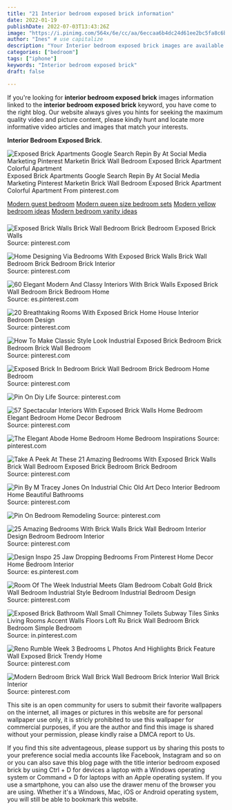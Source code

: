 ```yaml
---
title: "21 Interior bedroom exposed brick information"
date: 2022-01-19
publishDate: 2022-07-03T13:43:26Z
image: "https://i.pinimg.com/564x/6e/cc/aa/6eccaa6b4dc24d61ee2bc5fa8c6b1dc7--modern-bedroom-design-modern-bedrooms.jpg"
author: "Ines" # use capitalize
description: "Your Interior bedroom exposed brick images are available. Interior bedroom exposed brick are a topic that is being searched for and liked by netizens now. You can Get the Interior bedroom exposed brick files here. Get all free photos."
categories: ["bedroom"]
tags: ["iphone"]
keywords: "Interior bedroom exposed brick"
draft: false

---
```


If you're looking for **interior bedroom exposed brick** images information linked to the **interior bedroom exposed brick** keyword, you have come to the right  blog.  Our website always  gives you  hints  for seeking  the maximum  quality video and picture  content, please kindly hunt and locate more informative video articles and images  that match your interests.

**Interior Bedroom Exposed Brick**. 

![Exposed Brick Apartments Google Search Repin By At Social Media Marketing Pinterest Marketin Brick Wall Bedroom Exposed Brick Apartment Colorful Apartment](https://i.pinimg.com/originals/22/47/b4/2247b452fe816915551447da66fc345e.jpg "Exposed Brick Apartments Google Search Repin By At Social Media Marketing Pinterest Marketin Brick Wall Bedroom Exposed Brick Apartment Colorful Apartment")
Exposed Brick Apartments Google Search Repin By At Social Media Marketing Pinterest Marketin Brick Wall Bedroom Exposed Brick Apartment Colorful Apartment From pinterest.com

[Modern guest bedroom](/modern-guest-bedroom/)
[Modern queen size bedroom sets](/modern-queen-size-bedroom-sets/)
[Modern yellow bedroom ideas](/modern-yellow-bedroom-ideas/)
[Modern bedroom vanity ideas](/modern-bedroom-vanity-ideas/)



### 

 


![Exposed Brick Walls Brick Wall Bedroom Brick Bedroom Exposed Brick Walls](https://i.pinimg.com/474x/51/29/63/512963c66e455d8777b11af546ee43c9--brick-wall-gardens-exposed-brick-bedroom.jpg "Exposed Brick Walls Brick Wall Bedroom Brick Bedroom Exposed Brick Walls")
Source: pinterest.com

 

![Home Designing Via Bedrooms With Exposed Brick Walls Brick Wall Bedroom Brick Bedroom Brick Interior](https://i.pinimg.com/originals/43/a1/ce/43a1ce6e4c9e2d2a2b15894ce8c688f2.jpg "Home Designing Via Bedrooms With Exposed Brick Walls Brick Wall Bedroom Brick Bedroom Brick Interior")
Source: pinterest.com

 

![60 Elegant Modern And Classy Interiors With Brick Walls Exposed Brick Wall Bedroom Brick Bedroom Home](https://i.pinimg.com/originals/53/65/4c/53654ce17d9f49357dc7040eae308e22.png "60 Elegant Modern And Classy Interiors With Brick Walls Exposed Brick Wall Bedroom Brick Bedroom Home")
Source: es.pinterest.com

 

![20 Breathtaking Rooms With Exposed Brick Home House Interior Bedroom Design](https://i.pinimg.com/originals/b8/97/40/b89740131228d1730c1b9d09b2099b13.jpg "20 Breathtaking Rooms With Exposed Brick Home House Interior Bedroom Design")
Source: pinterest.com

 

![How To Make Classic Style Look Industrial Exposed Brick Bedroom Brick Bedroom Brick Wall Bedroom](https://i.pinimg.com/originals/17/ab/83/17ab83744c7a4af31958fd9605875a31.jpg "How To Make Classic Style Look Industrial Exposed Brick Bedroom Brick Bedroom Brick Wall Bedroom")
Source: pinterest.com

 

![Exposed Brick In Bedroom Brick Wall Bedroom Brick Bedroom Home Bedroom](https://i.pinimg.com/600x315/4c/e9/b9/4ce9b9032982fabbc7c327e99e51ea6b.jpg "Exposed Brick In Bedroom Brick Wall Bedroom Brick Bedroom Home Bedroom")
Source: pinterest.com

 

![Pin On Diy Life](https://i.pinimg.com/originals/77/bd/6d/77bd6d169922dc90550ba2caffec61f2.jpg "Pin On Diy Life")
Source: pinterest.com

 

![57 Spectacular Interiors With Exposed Brick Walls Home Bedroom Elegant Bedroom Home Decor Bedroom](https://i.pinimg.com/736x/ee/03/a8/ee03a892537b97c42c48f3dfd356ef93--exposed-brick-walls-brick-accent-walls.jpg "57 Spectacular Interiors With Exposed Brick Walls Home Bedroom Elegant Bedroom Home Decor Bedroom")
Source: pinterest.com

 

![The Elegant Abode Home Bedroom Home Bedroom Inspirations](https://i.pinimg.com/originals/56/50/95/565095788900afc51fa82fa80ca70349.jpg "The Elegant Abode Home Bedroom Home Bedroom Inspirations")
Source: pinterest.com

 

![Take A Peek At These 21 Amazing Bedrooms With Exposed Brick Walls Brick Wall Bedroom Exposed Brick Bedroom Brick Bedroom](https://i.pinimg.com/736x/41/0a/d7/410ad703fadae6eb3087fd00db34ae5d.jpg "Take A Peek At These 21 Amazing Bedrooms With Exposed Brick Walls Brick Wall Bedroom Exposed Brick Bedroom Brick Bedroom")
Source: pinterest.com

 

![Pin By M Tracey Jones On Industrial Chic Old Art Deco Interior Bedroom Home Beautiful Bathrooms](https://i.pinimg.com/originals/17/aa/54/17aa54388bb86b0f0f85b98f1882f196.jpg "Pin By M Tracey Jones On Industrial Chic Old Art Deco Interior Bedroom Home Beautiful Bathrooms")
Source: pinterest.com

 

![Pin On Bedroom Remodeling](https://i.pinimg.com/736x/bc/99/0b/bc990b2427f8147cf810319d13c0e446.jpg "Pin On Bedroom Remodeling")
Source: pinterest.com

 

![25 Amazing Bedrooms With Brick Walls Brick Wall Bedroom Interior Design Bedroom Bedroom Interior](https://i.pinimg.com/564x/09/21/ef/0921efa81b9444ec5dc1d1019f5f0a51.jpg "25 Amazing Bedrooms With Brick Walls Brick Wall Bedroom Interior Design Bedroom Bedroom Interior")
Source: pinterest.com

 

![Design Inspo 25 Jaw Dropping Bedrooms From Pinterest Home Decor Home Bedroom Interior](https://i.pinimg.com/originals/c7/96/92/c79692958c8821c90ac5bb00d0623a9f.jpg "Design Inspo 25 Jaw Dropping Bedrooms From Pinterest Home Decor Home Bedroom Interior")
Source: es.pinterest.com

 

![Room Of The Week Industrial Meets Glam Bedroom Cobalt Gold Brick Wall Bedroom Industrial Style Bedroom Industrial Bedroom Design](https://i.pinimg.com/564x/8a/ba/af/8abaaf33f6d8215513f7765d1f920809.jpg "Room Of The Week Industrial Meets Glam Bedroom Cobalt Gold Brick Wall Bedroom Industrial Style Bedroom Industrial Bedroom Design")
Source: pinterest.com

 

![Exposed Brick Bathroom Wall Small Chimney Toilets Subway Tiles Sinks Living Rooms Accent Walls Floors Loft Ru Brick Wall Bedroom Brick Bedroom Simple Bedroom](https://i.pinimg.com/736x/f8/f2/46/f8f2460a67bf9074e2184b4d51020e2b.jpg "Exposed Brick Bathroom Wall Small Chimney Toilets Subway Tiles Sinks Living Rooms Accent Walls Floors Loft Ru Brick Wall Bedroom Brick Bedroom Simple Bedroom")
Source: in.pinterest.com

 

![Reno Rumble Week 3 Bedrooms L Photos And Highlights Brick Feature Wall Exposed Brick Trendy Home](https://i.pinimg.com/originals/c9/a0/08/c9a00822cf8ad147409e96b5887a385b.jpg "Reno Rumble Week 3 Bedrooms L Photos And Highlights Brick Feature Wall Exposed Brick Trendy Home")
Source: pinterest.com

 

![Modern Bedroom Brick Wall Brick Wall Bedroom Brick Interior Wall Brick Interior](https://i.pinimg.com/564x/6e/cc/aa/6eccaa6b4dc24d61ee2bc5fa8c6b1dc7--modern-bedroom-design-modern-bedrooms.jpg "Modern Bedroom Brick Wall Brick Wall Bedroom Brick Interior Wall Brick Interior")
Source: pinterest.com

 

This site is an open community for users to submit their favorite wallpapers on the internet, all images or pictures in this website are for personal wallpaper use only, it is stricly prohibited to use this wallpaper for commercial purposes, if you are the author and find this image is shared without your permission, please kindly raise a DMCA report to Us.

If you find this site adventageous, please support us by sharing this posts to your preference social media accounts like Facebook, Instagram and so on or you can also save this blog page with the title interior bedroom exposed brick by using Ctrl + D for devices a laptop with a Windows operating system or Command + D for laptops with an Apple operating system. If you use a smartphone, you can also use the drawer menu of the browser you are using. Whether it's a Windows, Mac, iOS or Android operating system, you will still be able to bookmark this website.
